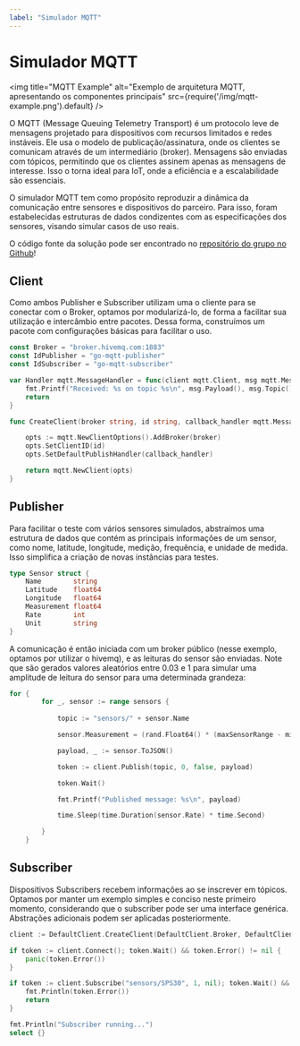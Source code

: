 ```yaml
---
label: "Simulador MQTT"
---
```


# Simulador MQTT

<img title="MQTT Example" alt="Exemplo de arquitetura MQTT, apresentando os componentes principais" src={require('/img/mqtt-example.png').default} />

O MQTT (Message Queuing Telemetry Transport) é um protocolo leve de mensagens projetado para dispositivos com recursos limitados e redes instáveis. Ele usa o modelo de publicação/assinatura, onde os clientes se comunicam através de um intermediário (broker). Mensagens são enviadas com tópicos, permitindo que os clientes assinem apenas as mensagens de interesse. Isso o torna ideal para IoT, onde a eficiência e a escalabilidade são essenciais.

O simulador MQTT tem como propósito reproduzir a dinâmica da comunicação entre sensores e dispositivos do parceiro. Para isso, foram estabelecidas estruturas de dados condizentes com as especificações dos sensores, visando simular casos de uso reais.

O código fonte da solução pode ser encontrado no [repositório do grupo no Github](https://github.com/Inteli-College/2024-T0002-EC09-G01/tree/main)!

## Client

Como ambos Publisher e Subscriber utilizam uma o cliente para se conectar com o Broker, optamos por modularizá-lo, de forma a facilitar sua utilização e intercâmbio entre pacotes. Dessa forma, construímos um pacote com configurações básicas para facilitar o uso.

```go
const Broker = "broker.hivemq.com:1883"
const IdPublisher = "go-mqtt-publisher"
const IdSubscriber = "go-mqtt-subscriber"

var Handler mqtt.MessageHandler = func(client mqtt.Client, msg mqtt.Message) {
	fmt.Printf("Received: %s on topic %s\n", msg.Payload(), msg.Topic())
	return
}

func CreateClient(broker string, id string, callback_handler mqtt.MessageHandler) mqtt.Client {

	opts := mqtt.NewClientOptions().AddBroker(broker)
	opts.SetClientID(id)
	opts.SetDefaultPublishHandler(callback_handler)

	return mqtt.NewClient(opts)
}
```

## Publisher

Para facilitar o teste com vários sensores simulados, abstraímos uma estrutura de dados que contém as principais informações de um sensor, como nome, latitude, longitude, medição, frequência, e unidade de medida. Isso simplifica a criação de novas instâncias para testes.

```go
type Sensor struct {
	Name        string
	Latitude    float64
	Longitude   float64
	Measurement float64
	Rate        int
	Unit        string
}
```

A comunicação é então iniciada com um broker público (nesse exemplo, optamos por utilizar o hivemq), e as leituras do sensor são enviadas. Note que são gerados valores aleatórios entre 0.03 e 1 para simular uma amplitude de leitura do sensor para uma determinada grandeza:

```go
for {
		for _, sensor := range sensors {
			
			topic := "sensors/" + sensor.Name

			sensor.Measurement = (rand.Float64() * (maxSensorRange - minSensorRange)) + minSensorRange

			payload, _ := sensor.ToJSON()

			token := client.Publish(topic, 0, false, payload)

			token.Wait()

			fmt.Printf("Published message: %s\n", payload)

			time.Sleep(time.Duration(sensor.Rate) * time.Second)

		}
	}
```


## Subscriber

Dispositivos Subscribers recebem informações ao se inscrever em tópicos. Optamos por manter um exemplo simples e conciso neste primeiro momento, considerando que o subscriber pode ser uma interface genérica. Abstrações adicionais podem ser aplicadas posteriormente.

```go
client := DefaultClient.CreateClient(DefaultClient.Broker, DefaultClient.IdSubscriber, DefaultClient.Handler)

if token := client.Connect(); token.Wait() && token.Error() != nil {
	panic(token.Error())
}

if token := client.Subscribe("sensors/SPS30", 1, nil); token.Wait() && token.Error() != nil {
	fmt.Println(token.Error())
	return
}

fmt.Println("Subscriber running...")
select {}
```
